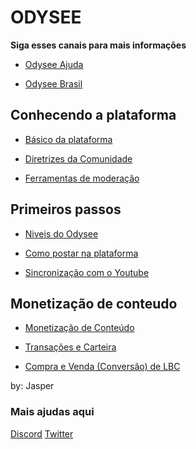 #  ODYSEE

**Siga esses canais para mais informações**

*  [Odysee Ajuda](https://odysee.com/@ajuda:d)

* [Odysee Brasil](https://odysee.com/@odyseebr:1)

## Conhecendo a plataforma

* [Básico da plataforma](https://odysee.com/@ajuda:d/basico:d)

* [Diretrizes da Comunidade](https://odysee.com/@ajuda:d/diretrizes:9)

* [Ferramentas de moderação](https://odysee.com/@ajuda:d/ferramentas:4)

## Primeiros passos

* [Niveis do Odysee](https://odysee.com/@ajuda:d/nivel:3)

* [Como postar na plataforma](https://odysee.com/@odyseebr:1/upload:6)

* [Sincronização com o Youtube](https://odysee.com/@odyseebr:1/sync:f)

## Monetização de conteudo

* [Monetização de Conteúdo](https://odysee.com/@ajuda:d/monetizacao:d)

* [Transações e Carteira](https://odysee.com/@ajuda:d/carteira:e)

* [Compra e Venda (Conversão) de LBC](https://odysee.com/@ajuda:d/troca:0)



by: Jasper

### Mais ajudas aqui


[Discord](https://discord.gg/S24XhKAvYx)                        [Twitter](https://twitter.com/OdyseeB)
